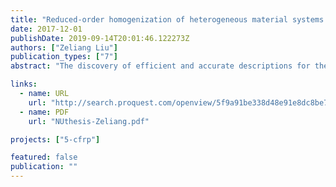 ```yaml
---
title: "Reduced-order homogenization of heterogeneous material systems: from viscoelasticity to nonlinear elasto-plastic softening material"
date: 2017-12-01
publishDate: 2019-09-14T20:01:46.122273Z
authors: ["Zeliang Liu"]
publication_types: ["7"]
abstract: "The discovery of efficient and accurate descriptions for the macroscopic constitutive behavior of heterogeneous materials with complex microstructure remains an outstanding challenge in mechanics. On the one hand, great accuracy can be achieved by modeling small domains of a material including all the details in the microstructure, however, at the expense of a large computational cost. On the other hand, efficient descriptions of the macroscopic material behavior can be obtained by empirical constitutive laws, at the expense of a tedious calibration process and limited accuracy. The challenge is in finding an optimal balance between preserving enough small-scale detail and keeping the computational expense low, without the need for empirically calibrated models. Based on the Lippmann-Schwinger integral equation, two novel reduced-order homogenization methods have been developed in this dissertation."

links:
  - name: URL
    url: "http://search.proquest.com/openview/5f9a91be338d48e91e8dc8be783480ed/1?pq-origsite=gscholar&cbl=18750&diss=y"
  - name: PDF
    url: "NUthesis-Zeliang.pdf"

projects: ["5-cfrp"]

featured: false
publication: ""
---
```


